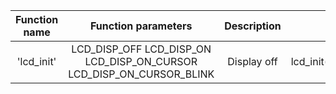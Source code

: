    | **Function name** | **Function parameters** | **Description** | **Example** |
   | :-: | :-: | :-: | :-: |
   | 'lcd_init' | LCD_DISP_OFF LCD_DISP_ON LCD_DISP_ON_CURSOR LCD_DISP_ON_CURSOR_BLINK | Display off | lcd_init(LCD_DISP_OFF); |
